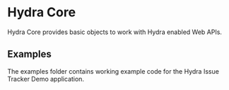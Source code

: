 # Hydra Core

Hydra Core provides basic objects to work with Hydra enabled Web APIs.

## Examples

The examples folder contains working example code for the Hydra Issue Tracker Demo application. 